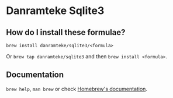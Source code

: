 # Danramteke Sqlite3

## How do I install these formulae?

`brew install danramteke/sqlite3/<formula>`

Or `brew tap danramteke/sqlite3` and then `brew install <formula>`.

## Documentation

`brew help`, `man brew` or check [Homebrew's documentation](https://docs.brew.sh).
